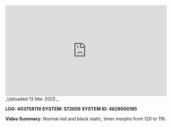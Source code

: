 
<iframe 
  src="https://drive.google.com/file/d/1CUSsdzLp_cu32HmpQZEkoiSr94Ob-ZKu/preview"  
  style="width:100%; aspect-ratio:16/9; border:0;"
  allowfullscreen>
</iframe>
_Uploaded 13 Mar 2025._

**LOG: 403758119
SYSTEM: 572056
SYSTEM ID: 4629500185**

**Video Summary:** Normal red and black static, timer morphs from 120 to 119.